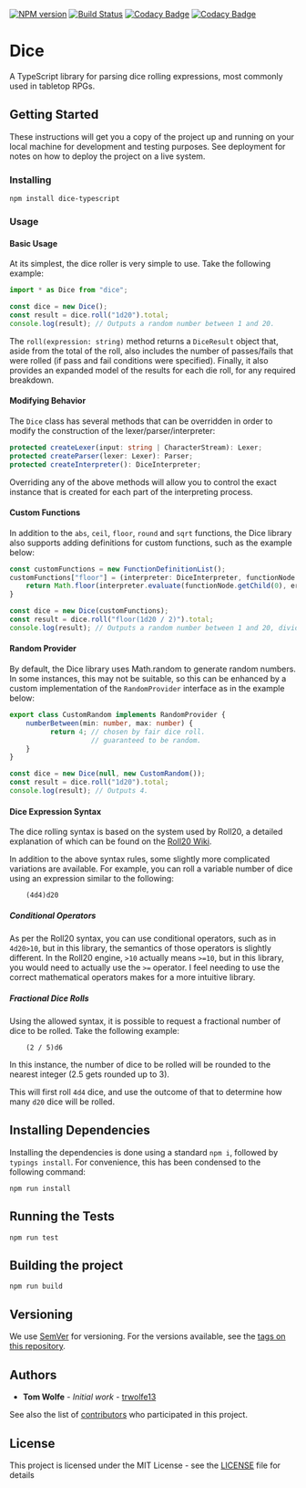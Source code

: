 [![NPM version](https://badge.fury.io/js/dice-typescript.svg)](http://badge.fury.io/js/dice-typescript) [![Build Status](https://travis-ci.org/trwolfe13/dice.svg?branch=master)](https://travis-ci.org/trwolfe13/dice) [![Codacy Badge](https://api.codacy.com/project/badge/Grade/716da84c753b474e8d84ddf6cf00de4b)](https://www.codacy.com/app/trwolfe13/dice?utm_source=github.com&amp;utm_medium=referral&amp;utm_content=trwolfe13/dice&amp;utm_campaign=Badge_Grade) [![Codacy Badge](https://api.codacy.com/project/badge/Coverage/716da84c753b474e8d84ddf6cf00de4b)](https://www.codacy.com/app/trwolfe13/dice?utm_source=github.com&utm_medium=referral&utm_content=trwolfe13/dice&utm_campaign=Badge_Coverage)

# Dice

A TypeScript library for parsing dice rolling expressions, most commonly used in tabletop RPGs.

## Getting Started

These instructions will get you a copy of the project up and running on your local machine for development and testing purposes. See deployment for notes on how to deploy the project on a live system.

### Installing

```
npm install dice-typescript
```

### Usage

#### Basic Usage

At its simplest, the dice roller is very simple to use. Take the following example:

```typescript
import * as Dice from "dice";

const dice = new Dice();
const result = dice.roll("1d20").total;
console.log(result); // Outputs a random number between 1 and 20.
```

The ```roll(expression: string)``` method  returns a ```DiceResult``` object that, aside from the total of the roll, also includes the number of passes/fails that were rolled (if pass and fail conditions were specified). Finally, it also provides an expanded model of the results for each die roll, for any required breakdown.

#### Modifying Behavior

The ```Dice``` class has several methods that can be overridden in order to modify the construction of the lexer/parser/interpreter:

```typescript
protected createLexer(input: string | CharacterStream): Lexer;
protected createParser(lexer: Lexer): Parser;
protected createInterpreter(): DiceInterpreter;
```

Overriding any of the above methods will allow you to control the exact instance that is created for each part of the interpreting process.

#### Custom Functions

In addition to the ```abs```, ```ceil```, ```floor```, ```round``` and ```sqrt``` functions, the Dice library also supports adding definitions for custom functions, such as the example below:

```typescript
const customFunctions = new FunctionDefinitionList();
customFunctions["floor"] = (interpreter: DiceInterpreter, functionNode: ExpressionNode, errors: ErrorMessage[]): number => {
    return Math.floor(interpreter.evaluate(functionNode.getChild(0), errors));
}

const dice = new Dice(customFunctions);
const result = dice.roll("floor(1d20 / 2)").total;
console.log(result); // Outputs a random number between 1 and 20, divided by 20 then rounded down.
```

#### Random Provider

By default, the Dice library uses Math.random to generate random numbers. In some instances, this may not be suitable, so this can be enhanced by a custom implementation of the ```RandomProvider``` interface as in the example below:

```typescript
export class CustomRandom implements RandomProvider {
    numberBetween(min: number, max: number) {
          return 4; // chosen by fair dice roll.
                    // guaranteed to be random.
    }
}

const dice = new Dice(null, new CustomRandom());
const result = dice.roll("1d20").total;
console.log(result); // Outputs 4.
```

#### Dice Expression Syntax

The dice rolling syntax is based on the system used by Roll20, a detailed explanation of which can be found on the [Roll20 Wiki](https://wiki.roll20.net/Dice_Reference#Roll20_Dice_Specification).

In addition to the above syntax rules, some slightly more complicated variations are available. For example, you can roll a variable number of dice using an expression similar to the following:

```
    (4d4)d20
```

##### Conditional Operators

As per the Roll20 syntax, you can use conditional operators, such as in ```4d20>10```, but in this library, the semantics of those operators is slightly different. In the Roll20 engine, ```>10``` actually means ```>=10```, but in this library, you would need to actually use the ```>=``` operator. I feel needing to use the correct mathematical operators makes for a more intuitive library.

##### Fractional Dice Rolls

Using the allowed syntax, it is possible to request a fractional number of dice to be rolled. Take the following example:

```
    (2 / 5)d6
```

In this instance, the number of dice to be rolled will be rounded to the nearest integer (2.5 gets rounded up to 3).

This will first roll ```4d4``` dice, and use the outcome of that to determine how many ```d20``` dice will be rolled.

## Installing Dependencies

Installing the dependencies is done using a standard ```npm i```, followed by ```typings install```. For convenience, this has been condensed to the following command:

```
npm run install
```

## Running the Tests

```
npm run test
```

## Building the project

```
npm run build
```

## Versioning

We use [SemVer](http://semver.org/) for versioning. For the versions available, see the [tags on this repository](https://github.com/trwolfe13/dice/tags). 

## Authors

* **Tom Wolfe** - *Initial work* - [trwolfe13](https://github.com/trwolfe13)

See also the list of [contributors](https://github.com/trwolfe13/dice/contributors) who participated in this project.

## License

This project is licensed under the MIT License - see the [LICENSE](LICENSE) file for details